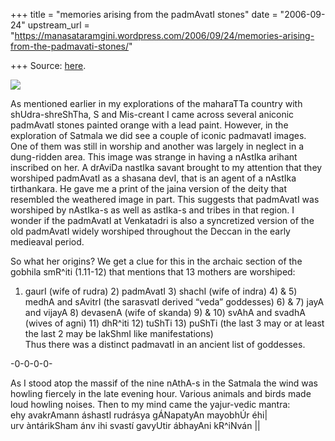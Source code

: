 +++
title = "memories arising from the padmAvatI stones"
date = "2006-09-24"
upstream_url = "https://manasataramgini.wordpress.com/2006/09/24/memories-arising-from-the-padmavati-stones/"

+++
Source: [here](https://manasataramgini.wordpress.com/2006/09/24/memories-arising-from-the-padmavati-stones/).



[![](https://i0.wp.com/photos1.blogger.com/blogger/2010/410/320/padmavati2.jpg)](http://photos1.blogger.com/blogger/2010/410/1600/padmavati2.jpg)

As mentioned earlier in my explorations of the maharaTTa country with
shUdra-shreShTha, S and Mis-creant I came across several aniconic
padmAvatI stones painted orange with a lead paint. However, in the
exploration of Satmala we did see a couple of iconic padmavatI images.
One of them was still in worship and another was largely in neglect in a
dung-ridden area. This image was strange in having a nAstIka arihant
inscribed on her. A drAviDa nastIka savant brought to my attention that
they worshiped padmAvatI as a shasana devI, that is an agent of a
nAstIka tirthankara. He gave me a print of the jaina version of the
deity that resembled the weathered image in part. This suggests that
padmAvatI was worshiped by nAstIka-s as well as astIka-s and tribes in
that region. I wonder if the padmAvatI at Venkatadri is also a
syncretized version of the old padmAvatI widely worshiped throughout the
Deccan in the early medieaval period.

So what her origins? We get a clue for this in the archaic section of
the gobhila smR^iti (1.11-12) that mentions that 13 mothers are
worshiped:  
1) gaurI (wife of rudra) 2) padmAvatI 3) shachI (wife of indra) 4) & 5)
medhA and sAvitrI (the sarasvatI derived “veda” goddesses) 6) & 7) jayA
and vijayA 8) devasenA (wife of skanda) 9) & 10) svAhA and svadhA (wives
of agni) 11) dhR^iti 12) tuShTi 13) puShTi (the last 3 may or at least
the last 2 may be lakShmI like manifestations)  
Thus there was a distinct padmavatI in an ancient list of goddesses.

-0-0-0-0-

As I stood atop the massif of the nine nAthA-s in the Satmala the wind
was howling fiercely in the late evening hour. Various animals and birds
made loud howling noises. Then to my mind came the yajur-vedic mantra:  
ehy avakrAmann áshastI rudrásya gÁNapatyAn mayobhÚr éhi\|  
urv àntárikSham ánv ihi svastí gavyUtir ábhayAni kR^iNván \|\|

